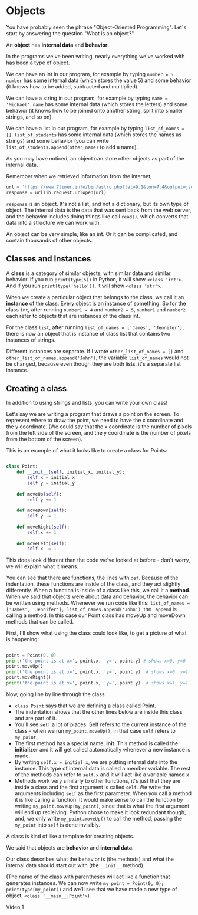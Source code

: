 
# Objects

You have probably seen the phrase "Object-Oriented Programming". Let's start by answering the question "What is an object?"

An **object** has **internal data** and **behavior**.

In the programs we've been writing, nearly everything we've worked with has been a type of object.

We can have an int in our program, for example by typing `number = 5`. `number` has some internal data (which stores the value 5) and some behavior (it knows how to be added, subtracted and multiplied).

We can have a string in our program, for example by typing `name = 'Michael'`. `name` has some internal data (which stores the letters) and some behavior (it knows how to be joined onto another string, split into smaller strings, and so on).

We can have a list in our program, for example by typing `list_of_names = []`. `list_of_students` has some internal data (which stores the names as strings) and some behavior (you can write `list_of_students.append(other_name)` to add a name).

As you may have noticed, an object can store other objects as part of the internal data.

Remember when we retrieved information from the internet,

```python
url = 'https://www.7timer.info/bin/astro.php?lat=9.1&lon=7.4&output=json'
response = urllib.request.urlopen(url)
```

`response` is an object. It's not a list, and not a dictionary, but its own type of object. The internal data is the data that was sent back from the web server, and the behavior includes doing things like call `read()`, which converts that data into a structure we can work with.

An object can be very simple, like an int. Or it can be complicated, and contain thousands of other objects.

## Classes and Instances

A **class** is a category of similar objects, with similar data and similar behavior. If you run `print(type(5))` in Python, it will show `<class 'int'>`. And if you run `print(type('hello'))`, it will show `<class 'str'>`.

When we create a particular object that belongs to the class, we call it an **instance** of the class. Every object is an instance of something. So for the class `int`, after running `number1 = 4` and `number2 = 5`, `number1` and `number2` each refer to objects that are instances of the class int. 

For the class `list`, after running `list_of_names = ['James', 'Jennifer']`, there is now an object that is instance of class list that contains two instances of strings.

Different instances are separate. If I wrote `other_list_of_names = []` and `other_list_of_names.append('John')`, the variable `list_of_names` would not be changed, because even though they are both lists, it's a separate list instance.

## Creating a class

In addition to using strings and lists, you can write your own class! 

Let's say we are writing a program that draws a point on the screen. To represent where to draw the point, we need to have the x coordinate and the y coordinate. (We could say that the x coordinate is the number of pixels from the left side of the screen, and the y coordinate is the number of pixels from the bottom of the screen).

This is an example of what it looks like to create a class for Points:

```python

class Point:
    def __init__(self, initial_x, initial_y):
        self.x = initial_x
        self.y = initial_y
    
    def moveUp(self):
        self.y += 1
        
    def moveDown(self):
        self.y -= 1
        
    def moveRight(self):
        self.x += 1
        
    def moveLeft(self):
        self.x -= 1
```

This does look different than the code we've looked at before - don't worry, we will explain what it means.

You can see that there are functions, the lines with `def`. Because of the indentation, these functions are inside of the class, and they act slightly differently. When a function is inside of a class like this, we call it a **method**. When we said that objects were about data and behavior, the behavior can be written using methods. Whenever we run code like this: `list_of_names = ['James', 'Jennifer']; list_of_names.append('John')`, the `.append` is calling a method. In this case our Point class has moveUp and moveDown methods that can be called.

First, I'll show what using the class could look like, to get a picture of what is happening:

```python

point = Point(0, 0)
print('the point is at x=', point.x, 'y=', point.y) # shows x=0, y=0
point.moveUp()
print('the point is at x=', point.x, 'y=', point.y)  # shows x=0, y=1
point.moveRight()
print('the point is at x=', point.x, 'y=', point.y)  # shows x=1, y=1

```

Now, going line by line through the class:

<!--Make this an embedded slide deck for better engagement. Can highlight the line we're talking about.-->

* `class Point` says that we are defining a class called Point.
* The indentation shows that the other lines below are inside this class and are part of it.
* You'll see `self` a lot of places. Self refers to the current instance of the class - when we run `my_point.moveUp()`, in that case `self` refers to `my_point`.
* The first method has a special name, __init__. This method is called the **initializer** and it will get called automatically whenever a new instance is made.
* By writing `self.x = initial_x`, we are putting internal data into the instance. This type of internal data is called a member variable. The rest of the methods can refer to `self.x` and it will act like a variable named x.
* Methods work very similarly to other functions, it's just that they are inside a class and the first argument is called `self`. We write the arguments including `self` as the first parameter. When you call a method it is like calling a function. It would make sense to call the function by writing `my_point.moveUp(my_point)`, since that is what the first argument will end up recieiving. Python chose to make it look redundant though, and, we only write `my_point.moveUp()` to call the method, passing the `my_point` into `self` is done invisibly.


A class is kind of like a template for creating objects.

We said that objects are **behavior** and **internal data**.

Our class describes what the behavior is (the methods) and what the internal data should start out with (the `__init__` method). 

(The name of the class with parentheses will act like a function that generates instances. We can now write `my_point = Point(0, 0); print(type(my_point))` and we'll see that we have made a new type of object, `<class '__main__.Point'>`)

Video 1


